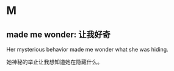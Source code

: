 # M

## made me wonder: 让我好奇

Her mysterious behavior made me wonder what she was hiding.

她神秘的举止让我想知道她在隐藏什么。